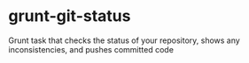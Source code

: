 grunt-git-status
================

Grunt task that checks the status of your repository, shows any inconsistencies, and pushes committed code
